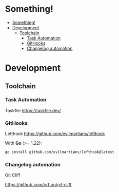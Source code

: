 # Something!

- [Something!](#something)
- [Development](#development)
  - [Toolchain](#toolchain)
    - [Task Automation](#task-automation)
    - [GitHooks](#githooks)
    - [Changelog automation](#changelog-automation)

# Development

## Toolchain

### Task Automation
Taskfile  https://taskfile.dev/

### GitHooks 
Lefthook https://github.com/evilmartians/lefthook

With **Go** (>= 1.22):

```bash
go install github.com/evilmartians/lefthook@latest
```

### Changelog automation

Git Cliff

https://github.com/orhun/git-cliff